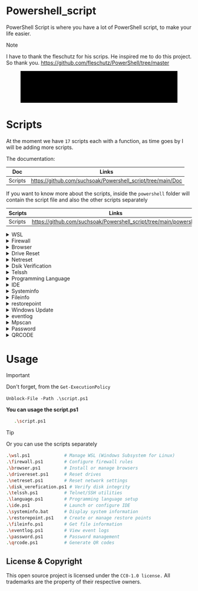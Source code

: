 # Powershell_script

PowerShell Script is where you have a lot of PowerShell script, to make your life easier.

>[!NOTE]
>I have to thank the fleschutz for his scrips. He inspired me to do this project. So thank you.
> https://github.com/fleschutz/PowerShell/tree/master

<p align="center">
<img src="https://github.com/suchsoak/Powershell_script/blob/main/GIF/powershell.gif" alt="Powershell.gif">
</p>

# Scripts

At the moment we have `17` scripts each with a function, as time goes by I will be adding more scripts. 

The documentation:

| Doc |  Links |
| ------ | ------ |
|  Scripts | https://github.com/suchsoak/Powershell_script/tree/main/Doc    

If you want to know more about the scripts, inside the `powershell` folder will contain the script file and also the other scripts separately

| Scripts |  Links |
| ------ | ------ |
|  Scripts | https://github.com/suchsoak/Powershell_script/tree/main/powershell    

<details>
 
<summary>WSL</summary>

# WSL

This script will install wsl 2 on windows plus ubuntu, debian and etc...

```sh
         ___            _          _  _ 
        |_ _| _ _   ___| |_  __ _ | || |
         | | | ' \ (_-/|  _|/ _` || || |
        |___||_||_|/__/ \__|\__/_||_||_|
       
    [*] 1. Ubuntu                [*] 2. Debian
    [*] 3. Kali Linux            [*] 4. Arch Linux
    [*] 5. Opensuse              [*] 6. Oracle 
    [*] 7. Everything            [*] 8. No install
```

The documentation:

| Doc |  Links |
| ------ | ------ |
|  WSL | https://github.com/suchsoak/Powershell_script/blob/main/Doc/wsl.md  

</details>

<details>
 
<summary>Firewall</summary>

# Firewall

The firewall will place rules in your windows firewall

```sh
 ___  ___                           _  _ 
| __||_ _| _ _  ___  _ __ __  __ _ | || |
| _|  | | | '_|/ -_) \ V  V // _` || || |
|_|  |___||_|  \___|  \_/\_/ \__/_||_||_|

    Github: https://github.com/schsoak
    BY: ~#M?x
```

The documentation:

| Doc |  Links |
| ------ | ------ |
|  FIrewall | https://github.com/suchsoak/Powershell_script/blob/main/Doc/Firewall.md 

</details>

<details>
 
<summary>Browser</summary>

# Browser

```sh
___                                  
| _ ) _ _  ___  _ __ __  ___ ___  _ _ 
| _ \| '_|/ _ \ \ V  V /(_-// -_)| '_|
|___/|_|  \___/  \_/\_/ /__/\___||_|  
Github: https://github.com/schsoak
BY: ~#M?x
```

This script will install browsers like firefox, brave and chrome on your windows

```sh
    ___            _          _  _ 
   |_ _| _ _   ___| |_  __ _ | || |
    | | | ' \ (_-/|  _|/ _` || || |
   |___||_||_|/__/ \__|\__/_||_||_|  

    [*] 1. Brave   [*] 2. Firefox   [*] 5. All
    [*] 3. Chrome  [*] 4. Opera GX

```
The documentation:

| Doc |  Links |
| ------ | ------ |
|  Browser | https://github.com/suchsoak/Powershell_script/blob/main/Doc/Browser.md 

</details>

<details>
 
<summary>Drive Reset</summary>

# Drive Reset

```sh
 ___        _                      ___                _   
|   \  _ _ (_)__ __ ___  ___      | _ \ ___  ___ ___ | |_ 
| |) || '_|| |\ V // -_)(_-/      |   // -_)(_-// -_)|  _|
|___/ |_|  |_| \_/ \___|/__/      |_|_\\___|/__/\___| \__|
Github: https://github.com/schsoak
BY: ~#M?x

```

The drive reset will reset the computer's drives and also do a scan with the dism

The documentation:

| Doc |  Links |
| ------ | ------ |
|  Drive Reset | https://github.com/suchsoak/Powershell_script/blob/main/Doc/drivereset.md

</details>


<details>
 
<summary>Netreset</summary>

# Netreset

```sh
 _  _       _                       _   
| \| | ___ | |_  _ _  ___  ___ ___ | |_ 
| .  |/ -_)|  _|| '_|/ -_)(_-// -_)|  _|
|_|\_|\___| \__||_|  \___|/__/\___| \__|

Github: https://github.com/schsoak
BY: ~#M?x   

```

The script will reset TCP ports and other system network settings

The Documentation

| Doc |  Links |
| ------ | ------ |
|  Netreset |   https://github.com/suchsoak/Powershell_script/blob/main/Doc/netreset.md


</details>

<details>
 
<summary>Dsik Verification</summary>

# Disk Verification

Disk verification will scan for corrupted files such as the **sfc /scannow** command

```sh
___   _      _                         _   __  _            _    _            
|   \ (_) ___| |__      __ __ ___  _ _ (_) / _|(_) __  __ _ | |_ (_) ___  _ _  
| |) || |(_-/| / /      \ V // -_)| '_|| ||  _|| |/ _|/ _` ||  _|| |/ _ \| ' \ 
|___/ |_|/__/|_\_\       \_/ \___||_|  |_||_|  |_|\__|\__/_| \__||_|\___/|_||_|
Github: https://github.com/schsoak
BY: ~#M?x   

```

The Documentation

| Doc |  Links |
| ------ | ------ |
|  Disk Verification | https://github.com/suchsoak/Powershell_script/blob/main/Doc/disk%20verification.md   


</details>

<details>
 
<summary>Telssh</summary>

# Telssh

```sh
   |          |              |     
    __|   _ \  |   __|   __|  __ \  
    |     __/  | \__ \ \__ \  | | | 
   \__| \___| _| ____/ ____/ _| |_|                                        
    Github: https://github.com/schsoak
    BY: ~#M?x     
```

The script verifies that OpenSSH and Telnet are installed on the Windows system and performs the installation if necessary.

The Documentation

| Doc |  Links |
| ------ | ------ |
|  Telssh | https://github.com/suchsoak/Powershell_script/blob/main/Doc/Telssh.md

</details>

<details>
 
<summary>Programming Language</summary>

```sh

         _              __ _              __ _      
        | | __ _  _ _  / _` | _  _  __ _ / _` | ___ 
        | |/ _` || ' \ \__. || || |/ _` |\__. |/ -_)
        |_|\__/_||_||_||___/  \_._|\__/_||___/ \___|
        Github: https://github.com/schsoak
        Buy ME A Coffe: 
        BY: ~#M?x  

        [1] Python    [5] Swift
        [2] Ruby      [6] GO
        [3] GCC (C)   [7] Kotlin
        [4] Nodejs    [8] ALL

```

This scrips will install the programming languages of your choice such as python, ruby and etc..


The Documentation

| Doc |  Links |
| ------ | ------ |
| language | https://github.com/suchsoak/Powershell_script/blob/main/Doc/language.md

</details>

<details>
 
<summary>IDE</summary>

```sh

    ___  ___   ___ 
    |_ _||   \ | __|
     | | | |) || _| 
    |___||___/ |___|
    Buy ME A Coffe: https://www.buymeacoffee.com/m100047r
    Github: https://github.com/schsoak
    BY: ~#M?x

    [1] Visual Code Studio          [4] Atom                 [7] Notepadd++
    [2] PyCharm Community Edition   [5] Android Studio       [8] Rubymine
    [3] Sublime Text                [6] Arduino IDE          [9] ALL

```
This script will install the ide of your choice or all ides

| Doc |  Links |
| ------ | ------ |
| IDE | https://github.com/suchsoak/Powershell_script/blob/main/Doc/ide.md

</details>


<details>
 
<summary>Systeminfo</summary>

```sh
o=====ooooooo=ooooooooooo==
===========+===============
=====....................+o
===o: :=:..+===========. +o
====..=o+.  ~+oo====oo+ ~==
===: ~oo==+.  ~+====oo~ +o=
===. =oo=o=+.  .====o+ .===
=o+ ~oo=+:.  .:=oo===: :===
oo. +=:.  .:~~:~~+oo=..====
o+ .=+..~+==.....:==: :o===
o+....................=o===
oo=============+====+=o====
o==o=ooooooo====oooo=======
       
Github:github.com/suchsoak
BY: suchsok
```
This script gives information about the system, such as video card, processor, wifi and so on.

| Doc |  Links |
| ------ | ------ |
| Systeminfo | https://github.com/suchsoak/Powershell_script/blob/main/Doc/systeminfo.md

</details>

<details>
 
<summary>Fileinfo</summary>

```sh
+------------------------------+
|=========+~........~+=========|
|=======+..~:++==++:~..+=======|
|======~ ~+==========+~ ~======|
|=====+ ~==============~ +=====|
|=====~ :o=============: ~o====|
|====+. ~++++++++++++++~ .+====|
|==+..~~~~~~~~~~~~~~~~~~~~..+==|
|==+ ~====================~ +==|
|==+ ~=======+~.~~+=======~ +==|
|==+ ~======: .++. +======~ +==|
|==+ ~======+..:~..+======~ +==|
|==+ ~========+  :========~ +==|
|==+ .=========~~=========~ +==|
|===~ ~+=======++======++~ ~===|
|====:~..................~+====|
+------------------------------+
Github:github.com/suchsoak
BY: suchsok
```

This script returns information about a particular file

| Doc |  Links |
| ------ | ------ |
| Fileinfo | https://github.com/suchsoak/Powershell_script/blob/main/Doc/fileinfo.md

</details>

<details>
 
<summary>restorepoint</summary>

```sh
    ___           _                   ___       _        _   
    | _ \ ___  ___| |_  ___  _ _  ___ | _ \ ___ (_) _ _  | |_ 
    |   // -_)(_-/|  _|/ _ \| '_|/ -_)|  _// _ \| || ' \ |  _|
    |_|_\\___|/__/ \__|\___/|_|  \___||_|  \___/|_||_||_| \__|
    Github:github.com/suchsoak
    BY: suchsok

```
This script will make a restore point on the system

| Doc |  Links |
| ------ | ------ |
| Restorepoint | https://github.com/suchsoak/Powershell_script/blob/main/Doc/restorepoint.md

</details>

<details>
 
<summary>Windows Update </summary>

```sh
        |oooooooooooooooooooooooooooo:o|
        |oooooooooooooo:o::::::~~~~~~~:|
        |o~:~~~~ ~   ~o~~ ~~~~~~~~~~~~o|
        |:           :o~~~~~~~~~~~~~ ~:|
        |:           :o~~~~~~~~~~~~~~~:|
        |:           :o~~~~ ~ ~~~~~ ~~o|
        |:           :o~~~~~~~~~~~~~~~o|
        |o::::~::::::oo::o::o:oo:::oo:o|
        |o ~ ~ ~     oo~:::::::::::::~o|
        |:           :o~:~:~::~:~:~:~~o|
        |: ~   ~ ~   :o::~:~:::::~::::o|
        |o         ~ :o:~::::~:~:::~:~o|
        |o:~~~~~~  ~ :o::~~:~::~:~:~::o|
        |oooooooooooooo:ooo:o::::::~:~o|
        |oooooooooooooooooooooooooooooo|
```

This script will update the Windows update if you have problem. This script will attempt to fix this.

| Doc |  Links |
| ------ | ------ |
| Windows Update | https://github.com/suchsoak/Powershell_script/blob/main/Doc/update.md


</details>

<details>
 
<summary>eventlog</summary>

```sh
 ___                   _    _          __ _ 
| __|__ __ ___  _ _  | |_ | |    ___ / _` |
| _| \ V // -_)| ' \ |  _|| |__ / _ \\__. |
|___| \_/ \___||_||_| \__||____|\___/|___/ 
Github:github.com/suchsoak
BY: suchsok

[1] 10    [5] 50    [9]  90
[2] 20    [6] 60    [10] 100
[3] 30    [7] 70    [11] 1000
[4] 40    [8] 80    [12] 10000

```

The provided script is a PowerShell script that displays a log and allows the user to choose the number of recent events they want to retrieve from the System event log. 

| Doc |  Links |
| ------ | ------ |
| Eventlog | https://github.com/suchsoak/Powershell_script/blob/main/Doc/eventlog.md

</details>

<details>

<summary>Mpscan</summary>

```sh
    __  __  _ __  ___                 
    |  \/  || '_ \/ __| __  __ _  _ _  
    | |\/| || .__/\__ \/ _|/ _` || ' \ 
    |_|  |_||_|   |___/\__|\__/_||_||_|
    Github:github.com/suchsoak
    BY: suchsok
```

The script in question is written in PowerShell and aims to perform checks and executions related to computer security using Windows Defender.

| Doc | Link |
|-------|------|
|mpscan| https://github.com/suchsoak/Powershell_script/blob/main/Doc/mpscan.md
  
</details>

<details>

<summary>Password</summary>

```sh
 _ __                                      _ 
| '_ \ __ _  ___ ___ _ __ __  ___  _ _  __| |
| .__// _` |(_-/(_-/ \ V  V // _ \| '_|/ _` |
|_|   \__/_|/__//__/  \_/\_/ \___/|_|  \__/_|
Github:github.com/suchsoak
BY: suchsok
```

The logic of this script is to prompt the user to enter a password and a file path, and then securely save the password to a file using PowerShell commands.

|scrip| link |
|-----|------|
|password| https://github.com/suchsoak/Powershell_script/blob/main/Doc/password.md 
  
</details>

<details>

<summary>QRCODE</summary>

```sh
  ___  ____   ____ ___  ____  _____ 
 / _ \|  _ \ / ___/ _ \|  _ \| ____|
| | | | |_) | |  | | | | | | |  _|  
| |_| |  _ <| |__| |_| | |_| | |___ 
 \__\_\_| \_\\____\___/|____/|_____|
    
    [1] Curl
    [2] QRCodeGenerator

    Github:github.com/suchsoak
    BY: suchsoak

```
#### The script is to generate an QRCODE with a link you place. There are two options, you can use the curl tool or porwshell's QRCodeGenerator. Just remember that you will have to install its module to use it.

|Readme and script| link |
|-----|------|
| QRCODE     | https://github.com/suchsoak/Powershell_script/blob/main/Doc/qrcode.md
| script | https://github.com/suchsoak/Powershell_script/blob/main/powershell/qrcode.ps1
| QRCodeGenerator | https://techexpert.tips/powershell/powershell-creating-qr-code-url/

</details>

# Usage

>[!IMPORTANT]
>Don't forget, from the `Get-ExecutionPolicy`
>
>`Unblock-File -Path .\script.ps1`

**You can usage the script.ps1**

```sh
   .\script.ps1
```

>[!TIP]
>Or you can use the scripts separately
>

```sh
.\wsl.ps1             # Manage WSL (Windows Subsystem for Linux)
.\firewall.ps1        # Configure firewall rules
.\browser.ps1         # Install or manage browsers
.\drivereset.ps1      # Reset drives
.\netreset.ps1        # Reset network settings
.\disk_verefication.ps1 # Verify disk integrity
.\telssh.ps1          # Telnet/SSH utilities
.\language.ps1        # Programming language setup
.\ide.ps1             # Launch or configure IDE
.\systeminfo.bat      # Display system information
.\restorepoint.ps1    # Create or manage restore points
.\fileinfo.ps1        # Get file information
.\eventlog.ps1        # View event logs
.\password.ps1        # Password management
.\qrcode.ps1          # Generate QR codes
```

 License & Copyright
-----------------------
This open source project is licensed under the `CC0-1.0 license.` All trademarks are the property of their respective owners.
